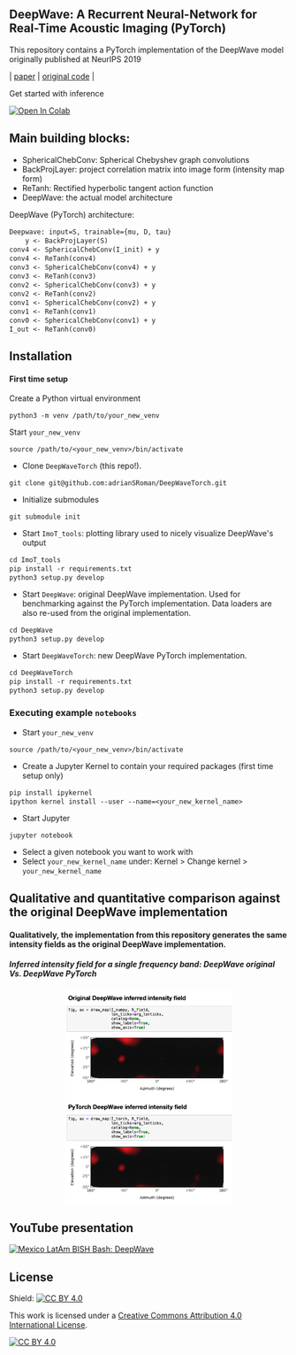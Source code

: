 ## DeepWave: A Recurrent Neural-Network for Real-Time Acoustic Imaging (PyTorch)

This repository contains a PyTorch implementation of the DeepWave model originally published at NeurIPS 2019

| [paper](https://proceedings.neurips.cc/paper/2019/file/e9bf14a419d77534105016f5ec122d62-Paper.pdf) | [original code](https://github.com/imagingofthings/DeepWave) |

Get started with inference

[![Open In Colab](https://colab.research.google.com/assets/colab-badge.svg)](https://colab.research.google.com/drive/1BC72KmoAyeydS0X7Dti3fFxzLAxfbdWC?usp=sharing)

## Main building blocks:

- SphericalChebConv: Spherical Chebyshev graph convolutions
- BackProjLayer: project correlation matrix into image form (intensity map form)
- ReTanh: Rectified hyperbolic tangent action function 
- DeepWave: the actual model architecture

DeepWave (PyTorch) architecture:
```
Deepwave: input=S, trainable={mu, D, tau}
    y <- BackProjLayer(S) 
conv4 <- SphericalChebConv(I_init) + y
conv4 <- ReTanh(conv4)
conv3 <- SphericalChebConv(conv4) + y
conv3 <- ReTanh(conv3)
conv2 <- SphericalChebConv(conv3) + y
conv2 <- ReTanh(conv2)
conv1 <- SphericalChebConv(conv2) + y
conv1 <- ReTanh(conv1)
conv0 <- SphericalChebConv(conv1) + y
I_out <- ReTanh(conv0)
```

## Installation

#### First time setup
Create a Python virtual environment
```
python3 -m venv /path/to/your_new_venv
```

Start `your_new_venv`
```
source /path/to/<your_new_venv>/bin/activate
```

- Clone `DeepWaveTorch` (this repo!).
```
git clone git@github.com:adrianSRoman/DeepWaveTorch.git 
```

- Initialize submodules
```
git submodule init
```

- Start `ImoT_tools`: plotting library used to nicely visualize DeepWave's output
```
cd ImoT_tools
pip install -r requirements.txt
python3 setup.py develop
```

- Start `DeepWave`: original DeepWave implementation. Used for benchmarking against the PyTorch implementation. Data loaders are also re-used from the original implementation. 
```
cd DeepWave
python3 setup.py develop
```

- Start `DeepWaveTorch`: new DeepWave PyTorch implementation.
```   
cd DeepWaveTorch
pip install -r requirements.txt
python3 setup.py develop
```

### Executing example `notebooks`

- Start `your_new_venv`
```
source /path/to/<your_new_venv>/bin/activate
```

- Create a Jupyter Kernel to contain your required packages (first time setup only)
```
pip install ipykernel
ipython kernel install --user --name=<your_new_kernel_name>
```

- Start Jupyter

```
jupyter notebook
```

- Select a given notebook you want to work with
- Select `your_new_kernel_name` under: Kernel > Change kernel > `your_new_kernel_name`


## Qualitative and quantitative comparison against the original DeepWave implementation

#### Qualitatively, the implementation from this repository generates the same intensity fields as the original DeepWave implementation.

##### Inferred intensity field for a single frequency band: DeepWave original Vs. DeepWave PyTorch

<p align="center" width="100%">
    <img width="60%" src="https://github.com/adrianSRoman/DeepWaveTorch/blob/master/figures/DeepWave_fields_comparison.png">
</p>


## YouTube presentation

[![Mexico LatAm BISH Bash: DeepWave](https://img.youtube.com/vi/ZO5jfqY_NwA/0.jpg)](https://www.youtube.com/watch?v=ZO5jfqY_NwA)


## License
Shield: [![CC BY 4.0][cc-by-shield]][cc-by]

This work is licensed under a
[Creative Commons Attribution 4.0 International License][cc-by].

[![CC BY 4.0][cc-by-image]][cc-by]

[cc-by]: http://creativecommons.org/licenses/by/4.0/
[cc-by-image]: https://i.creativecommons.org/l/by/4.0/88x31.png
[cc-by-shield]: https://img.shields.io/badge/License-CC%20BY%204.0-lightgrey.svg
